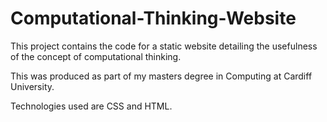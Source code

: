 # Computational-Thinking-Website

This project contains the code for a static website detailing the usefulness of the concept of computational thinking.

This was produced as part of my masters degree in Computing at Cardiff University.

Technologies used are CSS and HTML. 
